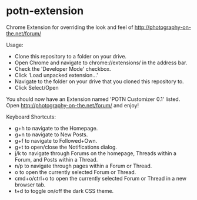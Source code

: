 # potn-extension
Chrome Extension for overriding the look and feel of http://photography-on-the.net/forum/

Usage:  
* Clone this repository to a folder on your drive.
* Open Chrome and navigate to chrome://extensions/ in the address bar.
* Check the 'Developer Mode' checkbox.
* Click 'Load unpacked extension...'
* Navigate to the folder on your drive that you cloned this repository to.
* Click Select/Open

You should now have an Extension named 'POTN Customizer 0.1' listed.  Open http://photography-on-the.net/forum/ and enjoy!


Keyboard Shortcuts:
* g+h to navigate to the Homepage.
* g+n to navigate to New Posts.
* g+f to navigate to Followed+Own.
* g+t to open/close the Notifications dialog.
* j/k to navigate through Forums on the homepage, Threads within a Forum, and Posts within a Thread.
* n/p to navigate through pages within a Forum or Thread.
* o to open the currently selected Forum or Thread.
* cmd+o/ctrl+o to open the currently selected Forum or Thread in a new browser tab.
* t+d to toggle on/off the dark CSS theme.
